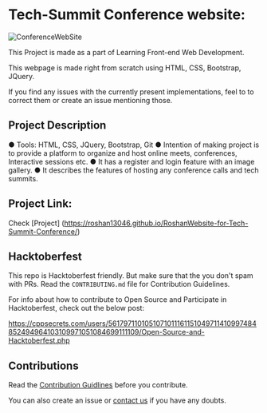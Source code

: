
# Tech-Summit Conference website:

![ConferenceWebSite](https://user-images.githubusercontent.com/55108788/97798756-14afed00-1c4f-11eb-9c01-0c41e4169c6a.png)


This Project is made as a part of Learning Front-end Web Development. 

This webpage is made right from scratch using HTML, CSS, Bootstrap, JQuery.

If you find any issues with the currently present implementations, feel to to correct them or create an issue mentioning those.

## Project Description

● Tools: HTML, CSS, JQuery, Bootstrap, Git
● Intention of making project is to provide a platform to organize and host online meets, conferences, Interactive sessions etc.
● It has a register and login feature with an image gallery.
● It describes the features of hosting any conference calls and tech summits.

## Project Link: 

Check [Project] (https://roshan13046.github.io/RoshanWebsite-for-Tech-Summit-Conference/)


## Hacktoberfest

This repo is Hacktoberfest friendly. But make sure that the you don't spam with PRs. Read the `CONTRIBUTING.md` file for Contribution Guidelines.

For info about how to contribute to Open Source and Participate in Hacktoberfest, check out the below post:

https://cppsecrets.com/users/5617971101051071011161151049711410997484852494964103109971051084699111109/Open-Source-and-Hacktoberfest.php

## Contributions

Read the [Contribution Guidlines](https://github.com/Roshan13046/RoshanWebsite-for-Tech-Summit-Conference/blob/master/Contribution.md) before you contribute.

You can also create an issue or [contact us](https://github.com/Roshan13046) if you have any doubts.

